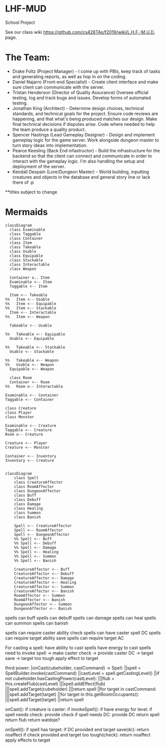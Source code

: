 # LHF-MUD
School Project


See our class wiki <https://github.com/cs428TAs/f2019/wiki/L.H.F.-M.U.D.>  page.

# The Team:
* Drake Foltz (Project Manager) - I come up with PBIs, keep track of tasks and generating reports, as well as hop in on the coding.
* Daniel Najarro (Front-end Specialist) - Create client interface and make sure client can communicate with the server. 
* Tristan Henderson (Director of Quality Assurance) Oversee official testing, log and track bugs and issues. Develop forms of automated testing.
* Jonathan King (Architect) - Determine design choices, technical standards, and technical goals for the project. Ensure code reviews are happening, and that what's being produced matches our design. Make final technical decisions if disputes arise. Code where needed to help the team produce a quality product.
* Spencer Hastings (Lead Gameplay Designer) - Design and implement gameplay logic for the game server. Work alongside dungeon master to turn story ideas into implementation.
* Pearce Keesling (Back End infastructor) - Build the infrastructure for the backend so that the client can connect and communicate in order to interact with the gameplay logic. I'm also handling the setup and deployment of the server.
* Kendall Despain (Lore/Dungeon Master) - World building, inputting creatures and objects in the database and general story line or lack there of :p

**titles subject to change

# Mermaids

```mermaid
classDiagram
  class Examinable
  class Taggable
  class Container
  class Item
  class Takeable
  class Usable
  class Equipable
  class Stackable
  class Interactable
  class Weapon

  Container o.. Item
  Examinable <-- Item
  Taggable <-- Item

  Item <-- Takeable
%%   Item <-- Usable
%%   Item <-- Equipable
%%   Item <-- Stackable
  Item <-- Interactable
%%   Item <-- Weapon

  Takeable <-- Usable

%%   Takeable <-- Equipable
  Usable <-- Equipable

%%   Takeable <-- Stackable
  Usable <-- Stackable

%%   Takeable <-- Weapon
%%   Usable <-- Weapon
  Equipable <-- Weapon

  class Room
  Container <-- Room
%%   Room o-- Interactable

Examinable <-- Container
Taggable <-- Container

class Creature
class Player
class Monster

Examinable <-- Creature
Taggable <-- Creature
Room o-- Creature

Creature <-- Player
Creature <-- Monster

Container <-- Inventory
Inventory <-- Creature


```

```mermaid
classDiagram
    class Spell
    class CreatureAffector
    class RoomAffector
    class DungeonAffector
    class Buff
    class Debuff
    class Damage
    class Healing
    class Summon
    class Banish

    Spell <-- CreatureAffector
    Spell <-- RoomAffector
    Spell <-- DungeonAffector
    %% Spell <-- Buff
    %% Spell <-- Debuff
    %% Spell <-- Damage
    %% Spell <-- Healing
    %% Spell <-- Summon
    %% Spell <-- Banish

    CreatureAffector <-- Buff
    CreatureAffector <-- Debuff
    CreatureAffector <-- Damage
    CreatureAffector <-- Healing
    CreatureAffector <-- Summon
    CreatureAffector <-- Banish
    RoomAffector <-- Summon
    RoomAffector <-- Banish
    DungeonAffector <-- Summon
    DungeonAffector <-- Banish

```

spells can buff
spells can debuff
spells can damage
spells can heal
spells can summon
spells can banish


spells can require caster ability check
spells can have caster spell DC
spells can require target ability save
spells can require target AC

For casting a spell:
have ability to cast spells
have energy to cast spells
need to invoke spell
-> make caster check
-> provide caster DC
-> target save
-> target too tough
apply effect to target

third power:
|onCast(cubeholder, castCommand) -> Spell:
||spell = SpellBuilder.invoke(castCommand)
||castLevel = spell.getCastingLevel()
||if not cubeholder.hasCastingPower(castLevel):
|||flub = this.createFlub(castLevel)
|||spell.addEffect(flub)
|||spell.addTarget(cubeholder)
|||return spell
||for target in castCommand:
|||spell.addTarget(target)
||for target in this.getRoomOccupants():
|||spell.addTarget(target)
||return spell


onCast():
	if creature is caster:
		if invokeSpell():
			if have energy for level:
				if spell needs check:
					provide check
				if spell needs DC:
					provide DC
				return spell
		return flub
	return watdoje?

onSpell():
	if spell has target:
		if DC provided and target save(dc):
			return noaffect
		if check provided and target too tough(check):
			return noaffect
	apply effects to target